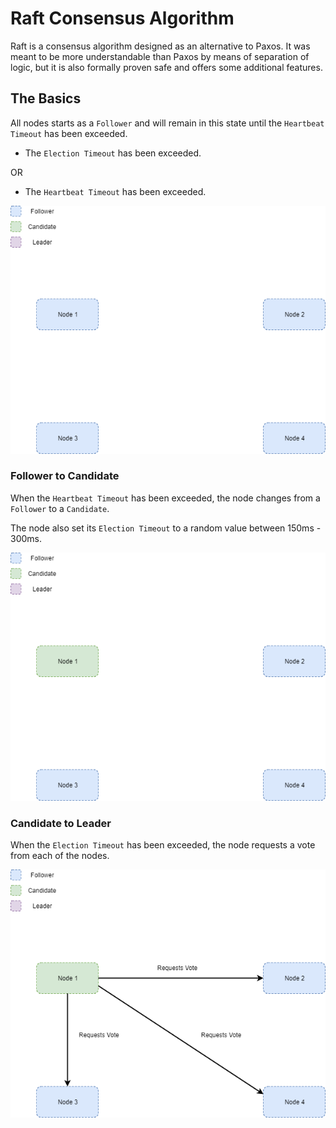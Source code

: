 # Raft Consensus Algorithm

Raft is a consensus algorithm designed as an alternative to Paxos. It was meant to be more understandable than Paxos by means of separation of logic, but it is also formally proven safe and offers some additional features.

## The Basics

All nodes starts as a `Follower` and will remain in this state until the `Heartbeat Timeout` has been exceeded.

* The `Election Timeout` has been exceeded.

OR 

* The `Heartbeat Timeout` has been exceeded.

![](https://github.com/barend-erasmus/raft-consensus-algorithm/raw/master/images/raft-consensus-algorithm-1.png)

### Follower to Candidate

When the `Heartbeat Timeout` has been exceeded, the node changes from a `Follower` to a `Candidate`.

The node also set its `Election Timeout` to a random value between 150ms - 300ms.

![](https://github.com/barend-erasmus/raft-consensus-algorithm/raw/master/images/raft-consensus-algorithm-2.png)

### Candidate to Leader

When the `Election Timeout` has been exceeded, the node requests a vote from each of the nodes.

![](https://github.com/barend-erasmus/raft-consensus-algorithm/raw/master/images/raft-consensus-algorithm-3.png)
